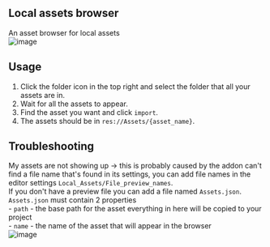 ## Local assets browser 
An asset browser for local assets  
![image](https://github.com/Kaifungamedev/godot_local_assets_browser/assets/110266485/69f9bdbc-34ab-4fbf-aa52-3bb2cf7f0a7c)

## Usage
1. Click the folder icon in the top right and select the folder that all your assets are in.  
2. Wait for all the assets to appear.  
3. Find the asset you want and click `import`.  
4. The assets should be in `res://Assets/{asset_name}`.

## Troubleshooting
My assets are not showing up -> this is probably caused by the addon can't find a file name that's found in its settings, you can add file names in the editor settings `Local_Assets/File_preview_names`.   
  If you don't have a preview file you can add a file named `Assets.json`. `Assets.json` must contain 2 properties   
    - `path` - the base path for the asset everything in here will be copied to your project  
    - `name` - the name of the asset that will appear in the browser  
![image](https://github.com/Kaifungamedev/godot_local_assets_browser/assets/110266485/71d9b5d4-f986-4e36-8547-bb60be1c3f54)
